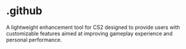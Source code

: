 # .github
A lightweight enhancement tool for CS2 designed to provide users with customizable features aimed at improving gameplay experience and personal performance.
